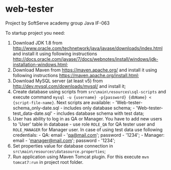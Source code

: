 # web-tester

Project by SoftServe academy group Java IF-063

To startup project you need:

1. Download JDK 1.8 from http://www.oracle.com/technetwork/java/javase/downloads/index.html and install it using following instructions http://docs.oracle.com/javase/7/docs/webnotes/install/windows/jdk-installation-windows.html;
2. Download Maven from https://maven.apache.org/ and install it using following instructions https://maven.apache.org/install.html;
3. Download MySQL server (at least v5) from http://dev.mysql.com/downloads/mysql/ and install it;
4. Create database using scripts from <code>src\main\resources\sql-scripts</code> and execute command <code>mysql -u {username} -p{password} {dbName} < {script-file-name}</code>. Next scripts are available:
       - 'Web-tester-schema_only-date.sql - includes only database schema;
       - 'Web-tester-test_data-date.sql' - includes database schema with test data;
5. User has ability to log in as QA or Manager. You have to add new users to 'User' table in database - use role <code>ROLE_QA</code> for QA tester user and <code>ROLE_MANAGER</code> for Manager user. In case of using test data use following credentials:
       - QA: email - 'qa@mail.com'; password - '1234';
       - Manager: email - 'manager@mail.com'; password - '1234';
6. Set properties value for database connection in <code>src\main\resources\datasource.properties</code>;
7. Run application using Maven Tomcat plugin. For this execute <code>mvn tomcat7:run</code> in project root folder.
